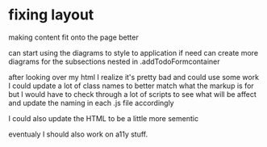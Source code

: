 # fixing layout 
making content fit onto the page better

can start using the diagrams to style to application
if need can create more diagrams for the subsections
nested in .addTodoFormcontainer


after looking over my html 
I realize it's pretty bad and could use some work
I could update a lot of class names to better match what
the markup is for but I would have to check through a lot
of scripts to see what will be affect and update the naming
in each .js file accordingly 

I could also update the HTML to be a little more sementic

eventualy I should also work on a11y stuff.